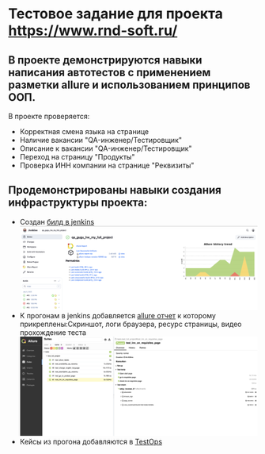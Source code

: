 # Тестовое задание для проекта https://www.rnd-soft.ru/  
## В проекте демонстрируются навыки написания автотестов с применением разметки allure и использованием принципов ООП.
В проекте проверяется:
- Корректная смена языка на странице
- Наличие вакансии "QA-инженер/Тестировщик"
- Описание к вакансии "QA-инженер/Тестировщик"
- Переход на страницу "Продукты"
- Проверка ИНН компании на странице "Реквизиты"

## Продемонстрированы навыки создания инфраструктуры проекта: 
- Создан [билд в jenkins](https://jenkins.autotests.cloud/job/qa_gugu_hw_my_full_project/)
![image](https://github.com/TukinAlexey/qa_guru_python_hw_14_full_project-/blob/main/files/jenkins.png?raw=true)
- К прогонам в jenkins добавляется [allure отчет](https://jenkins.autotests.cloud/job/qa_gugu_hw_my_full_project/) к которому прикреплены:Скриншот, логи браузера, ресурс страницы, видео прохождение теста 
![image](https://github.com/TukinAlexey/qa_guru_python_hw_14_full_project-/blob/main/files/Allure.png?raw=true)
- Кейсы из прогона добавляются в [TestOps](https://jenkins.autotests.cloud/job/qa_gugu_hw_my_full_project/)
